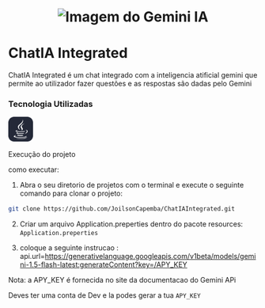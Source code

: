 <h1 align="center">
  <img src="https://s.yimg.com/ny/api/res/1.2/dEIdwZ.FHQSfGGFf6bfCJw--/YXBwaWQ9aGlnaGxhbmRlcjt3PTY0MDtoPTM2MA--/https://media.zenfs.com/en/android_central_347/4c34873f2f9d684d8bfc4851780a4dcf" alt="Imagem do Gemini IA">
</h1>

# ChatIA Integrated

<p>ChatIA Integrated é um chat integrado com a inteligencia atificial gemini
que permite ao utilizador fazer questões e as respostas são dadas pelo Gemini 
</p>

### Tecnologia Utilizadas

<img src="https://raw.githubusercontent.com/tandpfun/skill-icons/65dea6c4eaca7da319e552c09f4cf5a9a8dab2c8/icons/Java-Dark.svg" width="50px"/>

Execução do projeto 

como executar:
1. Abra o seu diretorio de projetos com o terminal e execute o seguinte comando para clonar o projeto:
```bash
git clone https://github.com/JoilsonCapemba/ChatIAIntegrated.git
```
2. Criar um arquivo Application.preperties dentro do pacote resources:
   ```Application.preperties```

3. coloque a seguinte instrucao : api.url=https://generativelanguage.googleapis.com/v1beta/models/gemini-1.5-flash-latest:generateContent?key=/APY_KEY

Nota: a APY_KEY é fornecida no site da documentacao do Gemini APi

Deves ter uma conta de Dev e la podes gerar a tua ```APY_KEY```




